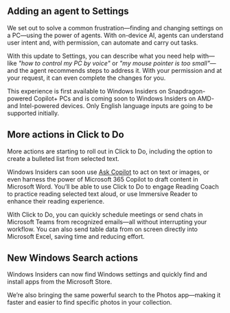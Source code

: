 ## Adding an agent to Settings

We set out to solve a common frustration—finding and changing settings on a PC—using the power of agents. With on-device AI, agents can understand user intent and, with permission, can automate and carry out tasks.

With this update to Settings, you can describe what you need help with—like *"how to control my PC by voice"* or *"my mouse pointer is too small"*—and the agent recommends steps to address it. With your permission and at your request, it can even complete the changes for you.

This experience is first available to Windows Insiders on Snapdragon-powered Copilot+ PCs and is coming soon to Windows Insiders on AMD- and Intel-powered devices. Only English language inputs are going to be supported initially.

## More actions in Click to Do

More actions are starting to roll out in Click to Do, including the option to create a bulleted list from selected text.

Windows Insiders can soon use [Ask Copilot](https://blogs.windows.com/windows-insider/2025/04/03/announcing-windows-11-insider-preview-build-26120-3671-beta-channel/) to act on text or images, or even harness the power of Microsoft 365 Copilot to draft content in Microsoft Word. You’ll be able to use Click to Do to engage Reading Coach to practice reading selected text aloud, or use Immersive Reader to enhance their reading experience.

With Click to Do, you can quickly schedule meetings or send chats in Microsoft Teams from recognized emails—all without interrupting your workflow. You can also send table data from on screen directly into Microsoft Excel, saving time and reducing effort.

## New Windows Search actions

Windows Insiders can now find Windows settings and quickly find and install apps from the Microsoft Store.

We’re also bringing the same powerful search to the Photos app—making it faster and easier to find specific photos in your collection.